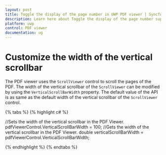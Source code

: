 ```yaml
---
layout: post
title: Toggle the display of the page number in UWP PDF viewer | Syncfusion
description: Learn here about Toggle the display of the page number support in UWP PDF viewer control and disable the display of the page number, and more.
platform: uwp
control: PDF viewer
documentation: ug
---
```


# Customize the width of the vertical scrollbar

The PDF viewer uses the `ScrollViewer` control to scroll the pages of the PDF. The width of the vertical scrollbar of the `ScrollViewer` can be modified by using the `VerticalScrollBarWidth` property. The default value of the API is as same as the default width of the vertical scrollbar of the `ScrollViewer` control. 

{% tabs %}
{% highlight c# %}

//Sets the width of the vertical scrollbar in the PDF Viewer. 
pdfViewerControl.VerticalScrollBarWidth = 100; 
//Gets the width of the vertical scrollbar in the PDF Viewer. 
double verticalScrollBarWidth = pdfViewerControl.VerticalScrollBarWidth;

{% endhighlight %}
{% endtabs %}
